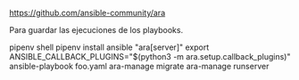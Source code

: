 https://github.com/ansible-community/ara

Para guardar las ejecuciones de los playbooks.

pipenv shell
pipenv install ansible "ara[server]"
export ANSIBLE_CALLBACK_PLUGINS="$(python3 -m ara.setup.callback_plugins)"
ansible-playbook foo.yaml
ara-manage migrate
ara-manage runserver
